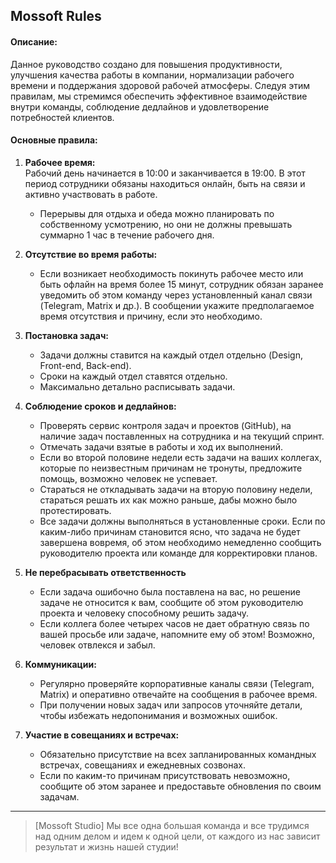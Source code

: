 ## Mossoft Rules

#### **Описание:**  
Данное руководство создано для повышения продуктивности, улучшения качества работы в компании, нормализации рабочего времени и поддержания здоровой рабочей атмосферы. Следуя этим правилам, мы стремимся обеспечить эффективное взаимодействие внутри команды, соблюдение дедлайнов и удовлетворение потребностей клиентов.


#### **Основные правила:**
1. **Рабочее время:**  
   Рабочий день начинается в 10:00 и заканчивается в 19:00. В этот период сотрудники обязаны находиться онлайн, быть на связи и активно участвовать в работе.  
   - Перерывы для отдыха и обеда можно планировать по собственному усмотрению, но они не должны превышать суммарно 1 час в течение рабочего дня.
   
2. **Отсутствие во время работы:**  
   - Если возникает необходимость покинуть рабочее место или быть офлайн на время более 15 минут, сотрудник обязан заранее уведомить об этом команду через установленный канал связи (Telegram, Matrix и др.). В сообщении укажите предполагаемое время отсутствия и причину, если это необходимо.

3. **Постановка задач:**
   - Задачи должны ставится на каждый отдел отдельно (Design, Front-end, Back-end).
   - Сроки на каждый отдел ставятся отдельно.
   - Максимально детально расписывать задачи. 

4. **Соблюдение сроков и дедлайнов:**  
   - Проверять сервис контроля задач и проектов (GitHub), на наличие задач поставленных на сотрудника и на текущий спринт.
   - Отмечать задачи взятые в работы и ход их выполнений.
   - Если во второй половине недели есть задачи на ваших коллегах, которые по неизвестным причинам не тронуты, предложите помощь, возможно человек не успевает. 
   - Стараться не откладывать задачи на вторую половину недели, стараться решать их как можно раньше, дабы можно было протестировать. 
   - Все задачи должны выполняться в установленные сроки. Если по каким-либо причинам становится ясно, что задача не будет завершена вовремя, об этом необходимо немедленно сообщить руководителю проекта или команде для корректировки планов.

5. **Не перебрасывать ответственность**
   - Если задача ошибочно была поставлена на вас, но решение задаче не относится к вам, сообщите об этом руководителю проекта и человеку способному решить задачу. 
   - Если коллега более четырех часов не дает обратную связь по вашей просьбе или задаче, напомните ему об этом! Возможно, человек отвлекся и забыл. 

6. **Коммуникации:**  
   - Регулярно проверяйте корпоративные каналы связи (Telegram, Matrix) и оперативно отвечайте на сообщения в рабочее время.
   - При получении новых задач или запросов уточняйте детали, чтобы избежать недопонимания и возможных ошибок.
   
7. **Участие в совещаниях и встречах:**  
   - Обязательно присутствие на всех запланированных командных встречах, совещаниях и ежедневных созвонах. 
   - Если по каким-то причинам присутствовать невозможно, сообщите об этом заранее и предоставьте обновления по своим задачам.

---

>[Mossoft Studio]
>Мы все одна большая команда и все трудимся над одним делом и идем к одной цели, от каждого из нас зависит результат и жизнь нашей студии!



